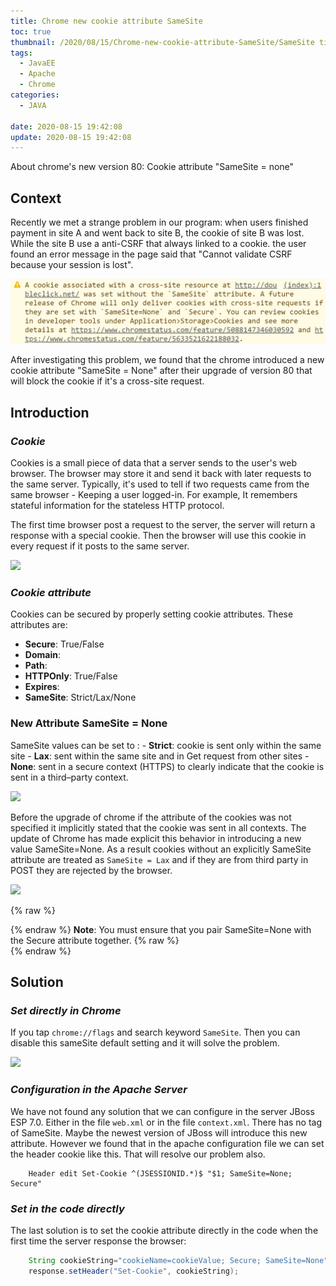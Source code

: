 ```yaml
---
title: Chrome new cookie attribute SameSite
toc: true
thumbnail: /2020/08/15/Chrome-new-cookie-attribute-SameSite/SameSite title.jpg
tags:
  - JavaEE
  - Apache
  - Chrome
categories:
  - JAVA

date: 2020-08-15 19:42:08
update: 2020-08-15 19:42:08
---
```



About chrome's new version 80: Cookie attribute "SameSite = none"

## **Context**
Recently we met a strange problem in our program: when users finished payment in site A and went back to site B, the cookie of site B was lost. While the site B use a anti-CSRF that always linked to a cookie. the user found an error message in the page said that "Cannot validate CSRF because your session is lost".

![](/2020/08/15/Chrome-new-cookie-attribute-SameSite/cookie-error.png)

After investigating this problem, we found that the chrome introduced a new cookie attribute "SameSite = None" after their upgrade of version 80 that will block the cookie if it's a cross-site request.

<!-- more -->

## **Introduction**

### *Cookie*
Cookies is a small piece of data that a server sends to the user's web browser. The browser may store it and send it back with later requests to the same server. Typically, it's used to tell if two requests came from the same browser - Keeping a user logged-in. For example, It remembers stateful information for the stateless HTTP protocol.

The first time browser post a request to the server, the server will return a response with a special cookie. Then the browser will use this cookie in every request if it posts to the same server. 

![](cookie.png)

### *Cookie attribute*
Cookies can be secured by properly setting cookie attributes. These attributes are:
- **Secure**: True/False
- **Domain**: 
- **Path**:
- **HTTPOnly**: True/False
- **Expires**:
- **SameSite**: Strict/Lax/None
    
### New Attribute SameSite = None
SameSite values can be set to :
    - **Strict**: cookie is sent only within the same site
    - **Lax**: sent within the same site and in Get request from other sites
    - **None**: sent in a secure context (HTTPS)  to clearly indicate that the cookie is sent in a third–party context.

![](sameSite.png)

Before the upgrade of chrome if the attribute of the cookies was not specified it implicitly stated that the cookie was sent in all contexts. The update of Chrome has made explicit this behavior in introducing a new value SameSite=None. As a result cookies without an explicitly SameSite attribute are treated as `SameSite = Lax` and if they are from third party in POST they are rejected by the browser.

![](crossSite.png)

{% raw %}<article class="message is-info"><div class="message-body">{% endraw %}
**Note**: 
You must ensure that you pair SameSite=None with the Secure attribute together.
{% raw %}</div></article>{% endraw %}

## **Solution**

### *Set directly in Chrome*
If you tap `chrome://flags` and search keyword `SameSite`. Then you can disable this sameSite default setting and it will solve the problem.

![](solution1.jpg)

### *Configuration in the Apache Server*

We have not found any solution that we can configure in the server JBoss ESP 7.0. Either in the file `web.xml` or in the file `context.xml`. There has no tag of SameSite. Maybe the newest version of JBoss will introduce this new attribute.
However we found that in the apache configuration file we can set the header cookie like this. That will resolve our problem also.

```
    Header edit Set-Cookie ^(JSESSIONID.*)$ "$1; SameSite=None; Secure"
```
### *Set in the code directly*

The last solution is to set the cookie attribute directly in the code when the first time the server response the browser:

``` Java
    String cookieString="cookieName=cookieValue; Secure; SameSite=None"
    response.setHeader("Set-Cookie", cookieString);
```